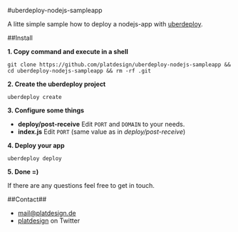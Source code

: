 #uberdeploy-nodejs-sampleapp

A litte simple sample how to deploy a nodejs-app with [uberdeploy](https://github.com/platdesign/uberdeploy).

##Install

**1. Copy command and execute in a shell**

	git clone https://github.com/platdesign/uberdeploy-nodejs-sampleapp &&  cd uberdeploy-nodejs-sampleapp && rm -rf .git
	
**2. Create the uberdeploy project**

	uberdeploy create
	
**3. Configure some things**

- **deploy/post-receive** Edit `PORT` and `DOMAIN` to your needs.
- **index.js** Edit `PORT` (same value as in *deploy/post-receive*)

**4. Deploy your app**

	uberdeploy deploy
	
**5. Done =)**


If there are any questions feel free to get in touch.



##Contact##

- [mail@platdesign.de](mailto:mail@platdesign.de)
- [platdesign](https://twitter.com/platdesign) on Twitter